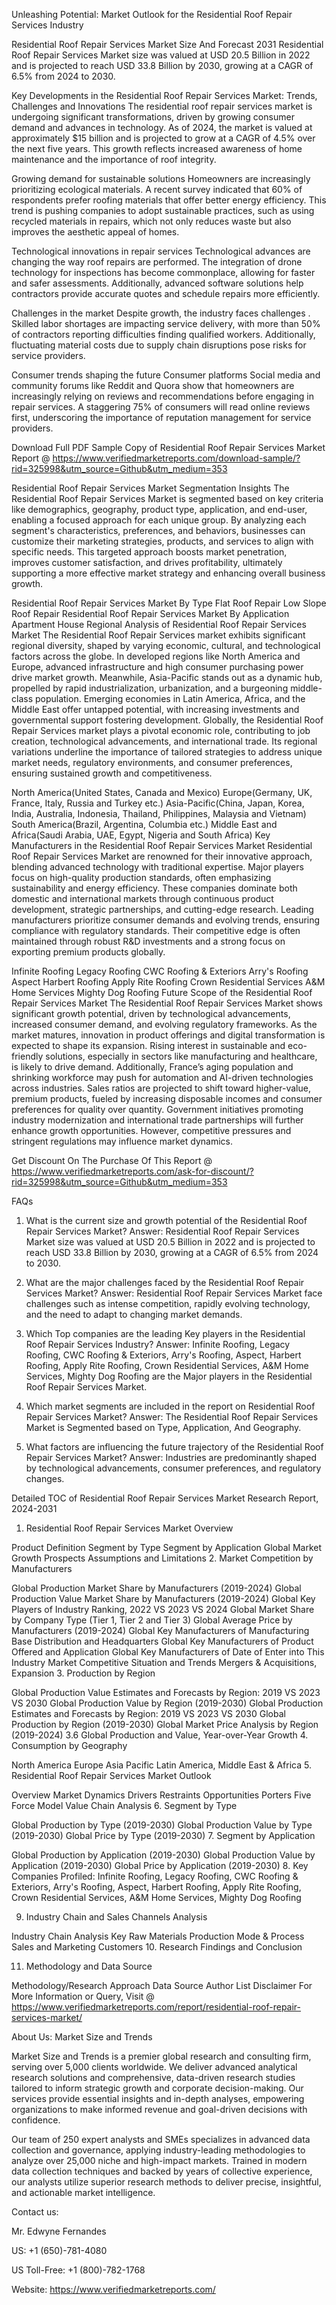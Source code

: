 Unleashing Potential: Market Outlook for the Residential Roof Repair Services Industry


Residential Roof Repair Services Market Size And Forecast 2031
Residential Roof Repair Services Market size was valued at USD 20.5 Billion in 2022 and is projected to reach USD 33.8 Billion by 2030, growing at a CAGR of 6.5% from 2024 to 2030.

Key Developments in the Residential Roof Repair Services Market: Trends, Challenges and Innovations
The residential roof repair services market is undergoing significant transformations, driven by growing consumer demand and advances in technology. As of 2024, the market is valued at approximately $15 billion and is projected to grow at a CAGR of 4.5% over the next five years. This growth reflects increased awareness of home maintenance and the importance of roof integrity.

Growing demand for sustainable solutions
Homeowners are increasingly prioritizing ecological materials. A recent survey indicated that 60% of respondents prefer roofing materials that offer better energy efficiency. This trend is pushing companies to adopt sustainable practices, such as using recycled materials in repairs, which not only reduces waste but also improves the aesthetic appeal of homes.

Technological innovations in repair services
Technological advances are changing the way roof repairs are performed. The integration of drone technology for inspections has become commonplace, allowing for faster and safer assessments. Additionally, advanced software solutions help contractors provide accurate quotes and schedule repairs more efficiently.

Challenges in the market
Despite growth, the industry faces challenges . Skilled labor shortages are impacting service delivery, with more than 50% of contractors reporting difficulties finding qualified workers. Additionally, fluctuating material costs due to supply chain disruptions pose risks for service providers.

Consumer trends shaping the future
Consumer platforms Social media and community forums like Reddit and Quora show that homeowners are increasingly relying on reviews and recommendations before engaging in repair services. A staggering 75% of consumers will read online reviews first, underscoring the importance of reputation management for service providers.

Download Full PDF Sample Copy of Residential Roof Repair Services Market Report @ https://www.verifiedmarketreports.com/download-sample/?rid=325998&utm_source=Github&utm_medium=353

Residential Roof Repair Services Market Segmentation Insights
The Residential Roof Repair Services Market is segmented based on key criteria like demographics, geography, product type, application, and end-user, enabling a focused approach for each unique group. By analyzing each segment's characteristics, preferences, and behaviors, businesses can customize their marketing strategies, products, and services to align with specific needs. This targeted approach boosts market penetration, improves customer satisfaction, and drives profitability, ultimately supporting a more effective market strategy and enhancing overall business growth.

Residential Roof Repair Services Market By Type
Flat Roof Repair
Low Slope Roof Repair
Residential Roof Repair Services Market By Application
Apartment
House
Regional Analysis of Residential Roof Repair Services Market
The Residential Roof Repair Services market exhibits significant regional diversity, shaped by varying economic, cultural, and technological factors across the globe. In developed regions like North America and Europe, advanced infrastructure and high consumer purchasing power drive market growth. Meanwhile, Asia-Pacific stands out as a dynamic hub, propelled by rapid industrialization, urbanization, and a burgeoning middle-class population. Emerging economies in Latin America, Africa, and the Middle East offer untapped potential, with increasing investments and governmental support fostering development. Globally, the Residential Roof Repair Services market plays a pivotal economic role, contributing to job creation, technological advancements, and international trade. Its regional variations underline the importance of tailored strategies to address unique market needs, regulatory environments, and consumer preferences, ensuring sustained growth and competitiveness.

North America(United States, Canada and Mexico)
Europe(Germany, UK, France, Italy, Russia and Turkey etc.)
Asia-Pacific(China, Japan, Korea, India, Australia, Indonesia, Thailand, Philippines, Malaysia and Vietnam)
South America(Brazil, Argentina, Columbia etc.)
Middle East and Africa(Saudi Arabia, UAE, Egypt, Nigeria and South Africa)
Key Manufacturers in the Residential Roof Repair Services Market
Residential Roof Repair Services Market are renowned for their innovative approach, blending advanced technology with traditional expertise. Major players focus on high-quality production standards, often emphasizing sustainability and energy efficiency. These companies dominate both domestic and international markets through continuous product development, strategic partnerships, and cutting-edge research. Leading manufacturers prioritize consumer demands and evolving trends, ensuring compliance with regulatory standards. Their competitive edge is often maintained through robust R&D investments and a strong focus on exporting premium products globally.

Infinite Roofing
Legacy Roofing
CWC Roofing & Exteriors
Arry's Roofing
Aspect
Harbert Roofing
Apply Rite Roofing
Crown Residential Services
A&M Home Services
Mighty Dog Roofing
Future Scope of the Residential Roof Repair Services Market
The Residential Roof Repair Services Market shows significant growth potential, driven by technological advancements, increased consumer demand, and evolving regulatory frameworks. As the market matures, innovation in product offerings and digital transformation is expected to shape its expansion. Rising interest in sustainable and eco-friendly solutions, especially in sectors like manufacturing and healthcare, is likely to drive demand. Additionally, France’s aging population and shrinking workforce may push for automation and AI-driven technologies across industries. Sales ratios are projected to shift toward higher-value, premium products, fueled by increasing disposable incomes and consumer preferences for quality over quantity. Government initiatives promoting industry modernization and international trade partnerships will further enhance growth opportunities. However, competitive pressures and stringent regulations may influence market dynamics.

Get Discount On The Purchase Of This Report @ https://www.verifiedmarketreports.com/ask-for-discount/?rid=325998&utm_source=Github&utm_medium=353

FAQs
1. What is the current size and growth potential of the Residential Roof Repair Services Market?
Answer: Residential Roof Repair Services Market size was valued at USD 20.5 Billion in 2022 and is projected to reach USD 33.8 Billion by 2030, growing at a CAGR of 6.5% from 2024 to 2030.

2. What are the major challenges faced by the Residential Roof Repair Services Market?
Answer: Residential Roof Repair Services Market face challenges such as intense competition, rapidly evolving technology, and the need to adapt to changing market demands.

3. Which Top companies are the leading Key players in the Residential Roof Repair Services Industry?
Answer: Infinite Roofing, Legacy Roofing, CWC Roofing & Exteriors, Arry's Roofing, Aspect, Harbert Roofing, Apply Rite Roofing, Crown Residential Services, A&M Home Services, Mighty Dog Roofing are the Major players in the Residential Roof Repair Services Market.

4. Which market segments are included in the report on Residential Roof Repair Services Market?
Answer: The Residential Roof Repair Services Market is Segmented based on Type, Application, And Geography.

5. What factors are influencing the future trajectory of the Residential Roof Repair Services Market?
Answer: Industries are predominantly shaped by technological advancements, consumer preferences, and regulatory changes.

Detailed TOC of Residential Roof Repair Services Market Research Report, 2024-2031
1. Residential Roof Repair Services Market Overview

Product Definition
Segment by Type
Segment by Application
Global Market Growth Prospects
Assumptions and Limitations
2. Market Competition by Manufacturers

Global Production Market Share by Manufacturers (2019-2024)
Global Production Value Market Share by Manufacturers (2019-2024)
Global Key Players of Industry Ranking, 2022 VS 2023 VS 2024
Global Market Share by Company Type (Tier 1, Tier 2 and Tier 3)
Global Average Price by Manufacturers (2019-2024)
Global Key Manufacturers of Manufacturing Base Distribution and Headquarters
Global Key Manufacturers of Product Offered and Application
Global Key Manufacturers of Date of Enter into This Industry
Market Competitive Situation and Trends
Mergers & Acquisitions, Expansion
3. Production by Region

Global Production Value Estimates and Forecasts by Region: 2019 VS 2023 VS 2030
Global Production Value by Region (2019-2030)
Global Production Estimates and Forecasts by Region: 2019 VS 2023 VS 2030
Global Production by Region (2019-2030)
Global Market Price Analysis by Region (2019-2024) 3.6 Global Production and Value, Year-over-Year Growth
4. Consumption by Geography

North America
Europe
Asia Pacific
Latin America, Middle East & Africa
5. Residential Roof Repair Services Market Outlook

Overview
Market Dynamics
Drivers
Restraints
Opportunities
Porters Five Force Model
Value Chain Analysis 
6. Segment by Type

Global Production by Type (2019-2030)
Global Production Value by Type (2019-2030)
Global Price by Type (2019-2030)
7. Segment by Application

Global Production by Application (2019-2030)
Global Production Value by Application (2019-2030)
Global Price by Application (2019-2030)
8. Key Companies Profiled: Infinite Roofing, Legacy Roofing, CWC Roofing & Exteriors, Arry's Roofing, Aspect, Harbert Roofing, Apply Rite Roofing, Crown Residential Services, A&M Home Services, Mighty Dog Roofing

9. Industry Chain and Sales Channels Analysis

Industry Chain Analysis
Key Raw Materials
Production Mode & Process
Sales and Marketing
Customers
10. Research Findings and Conclusion

11. Methodology and Data Source

Methodology/Research Approach
Data Source
Author List
Disclaimer
For More Information or Query, Visit @ https://www.verifiedmarketreports.com/report/residential-roof-repair-services-market/

About Us: Market Size and Trends

Market Size and Trends is a premier global research and consulting firm, serving over 5,000 clients worldwide. We deliver advanced analytical research solutions and comprehensive, data-driven research studies tailored to inform strategic growth and corporate decision-making. Our services provide essential insights and in-depth analyses, empowering organizations to make informed revenue and goal-driven decisions with confidence.

Our team of 250 expert analysts and SMEs specializes in advanced data collection and governance, applying industry-leading methodologies to analyze over 25,000 niche and high-impact markets. Trained in modern data collection techniques and backed by years of collective experience, our analysts utilize superior research methods to deliver precise, insightful, and actionable market intelligence.

Contact us:

Mr. Edwyne Fernandes

US: +1 (650)-781-4080

US Toll-Free: +1 (800)-782-1768

Website: https://www.verifiedmarketreports.com/
